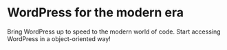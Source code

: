 # WordPress for the modern era

Bring WordPress up to speed to the modern world of code. Start accessing WordPress in a object-oriented way!

